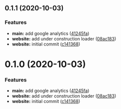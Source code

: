 ## 0.1.1 (2020-10-03)


### Features

* **main:** add google analytics ([41245fa](https://github.com/sidthesloth92/db-portfolio/commit/41245fa67c29376bd2301d86f62fce32b88de453))
* **website:** add under construction loader ([08ac183](https://github.com/sidthesloth92/db-portfolio/commit/08ac183ea5bcecefca9921ba4ca3326dcbd8d589))
* **website:** initial commit ([c141368](https://github.com/sidthesloth92/db-portfolio/commit/c14136868a27f8504de2344ab349b1a5068a32ca))



# 0.1.0 (2020-10-03)


### Features

* **main:** add google analytics ([41245fa](https://github.com/sidthesloth92/db-portfolio/commit/41245fa67c29376bd2301d86f62fce32b88de453))
* **website:** add under construction loader ([08ac183](https://github.com/sidthesloth92/db-portfolio/commit/08ac183ea5bcecefca9921ba4ca3326dcbd8d589))
* **website:** initial commit ([c141368](https://github.com/sidthesloth92/db-portfolio/commit/c14136868a27f8504de2344ab349b1a5068a32ca))



